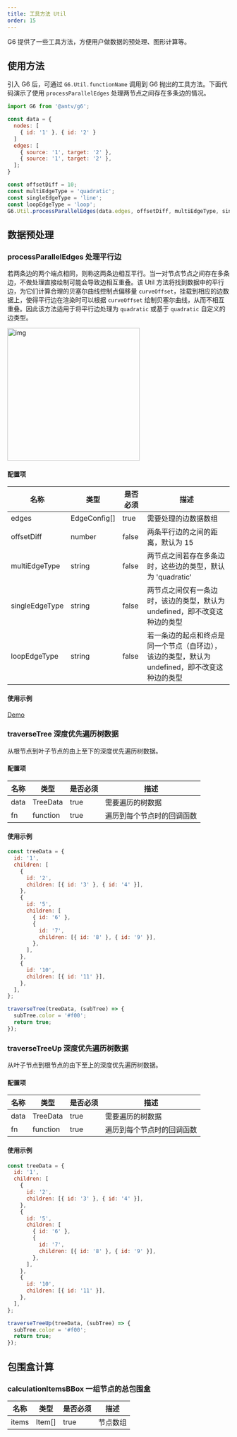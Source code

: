 ```yaml
---
title: 工具方法 Util
order: 15
---
```


G6 提供了一些工具方法，方便用户做数据的预处理、图形计算等。

## 使用方法

引入 G6 后，可通过 `G6.Util.functionName` 调用到 G6 抛出的工具方法。下面代码演示了使用 `processParallelEdges` 处理两节点之间存在多条边的情况。

```javascript
import G6 from '@antv/g6';

const data = {
  nodes: [
    { id: '1' }, { id: '2' }
  ]
  edges: [
    { source: '1', target: '2' },
    { source: '1', target: '2' },
  ];
}

const offsetDiff = 10;
const multiEdgeType = 'quadratic';
const singleEdgeType = 'line';
const loopEdgeType = 'loop';
G6.Util.processParallelEdges(data.edges, offsetDiff, multiEdgeType, singleEdgeType, loopEdgeType);
```

## 数据预处理

### processParallelEdges 处理平行边

若两条边的两个端点相同，则称这两条边相互平行。当一对节点节点之间存在多条边，不做处理直接绘制可能会导致边相互重叠。该 Util 方法将找到数据中的平行边，为它们计算合理的贝塞尔曲线控制点偏移量 `curveOffset`，挂载到相应的边数据上，使得平行边在渲染时可以根据 `curveOffset` 绘制贝塞尔曲线，从而不相互重叠。因此该方法适用于将平行边处理为 `quadratic` 或基于 `quadratic` 自定义的边类型。

<img src='https://gw.alipayobjects.com/mdn/rms_f8c6a0/afts/img/A*g2p_Qa_wZcIAAAAAAAAAAABkARQnAQ' width=300 alt='img'/>

#### 配置项

| 名称 | 类型 | 是否必须 | 描述 |
| --- | --- | --- | --- |
| edges | EdgeConfig[] | true | 需要处理的边数据数组 |
| offsetDiff | number | false | 两条平行边的之间的距离，默认为 15 |
| multiEdgeType | string | false | 两节点之间若存在多条边时，这些边的类型，默认为 'quadratic' |
| singleEdgeType | string | false | 两节点之间仅有一条边时，该边的类型，默认为 undefined，即不改变这种边的类型 |
| loopEdgeType | string | false | 若一条边的起点和终点是同一个节点（自环边），该边的类型，默认为 undefined，即不改变这种边的类型 |

#### 使用示例

[Demo](/zh/examples/item/multiEdge#multiEdges)

### traverseTree 深度优先遍历树数据

从根节点到叶子节点的由上至下的深度优先遍历树数据。

#### 配置项

| 名称 | 类型     | 是否必须 | 描述                       |
| ---- | -------- | -------- | -------------------------- |
| data | TreeData | true     | 需要遍历的树数据           |
| fn   | function | true     | 遍历到每个节点时的回调函数 |

#### 使用示例

```javascript
const treeData = {
  id: '1',
  children: [
    {
      id: '2',
      children: [{ id: '3' }, { id: '4' }],
    },
    {
      id: '5',
      children: [
        { id: '6' },
        {
          id: '7',
          children: [{ id: '8' }, { id: '9' }],
        },
      ],
    },
    {
      id: '10',
      children: [{ id: '11' }],
    },
  ],
};

traverseTree(treeData, (subTree) => {
  subTree.color = '#f00';
  return true;
});
```

### traverseTreeUp 深度优先遍历树数据

从叶子节点到根节点的由下至上的深度优先遍历树数据。

#### 配置项

| 名称 | 类型     | 是否必须 | 描述                       |
| ---- | -------- | -------- | -------------------------- |
| data | TreeData | true     | 需要遍历的树数据           |
| fn   | function | true     | 遍历到每个节点时的回调函数 |

#### 使用示例

```javascript
const treeData = {
  id: '1',
  children: [
    {
      id: '2',
      children: [{ id: '3' }, { id: '4' }],
    },
    {
      id: '5',
      children: [
        { id: '6' },
        {
          id: '7',
          children: [{ id: '8' }, { id: '9' }],
        },
      ],
    },
    {
      id: '10',
      children: [{ id: '11' }],
    },
  ],
};

traverseTreeUp(treeData, (subTree) => {
  subTree.color = '#f00';
  return true;
});
```

## 包围盒计算

### calculationItemsBBox 一组节点的总包围盒

| 名称  | 类型   | 是否必须 | 描述     |
| ----- | ------ | -------- | -------- |
| items | Item[] | true     | 节点数组 |
